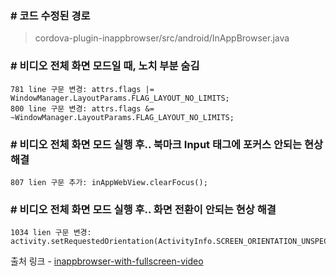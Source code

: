 ### # 코드 수정된 경로

> cordova-plugin-inappbrowser/src/android/InAppBrowser.java


### # 비디오 전체 화면 모드일 때, 노치 부분 숨김
    781 line 구문 변경: attrs.flags |= WindowManager.LayoutParams.FLAG_LAYOUT_NO_LIMITS;
    800 line 구문 변경: attrs.flags &= ~WindowManager.LayoutParams.FLAG_LAYOUT_NO_LIMITS;


### # 비디오 전체 화면 모드 실행 후.. 북마크 Input 태그에 포커스 안되는 현상 해결
    807 lien 구문 추가: inAppWebView.clearFocus();


### # 비디오 전체 화면 모드 실행 후.. 화면 전환이 안되는 현상 해결
    1034 lien 구문 변경: activity.setRequestedOrientation(ActivityInfo.SCREEN_ORIENTATION_UNSPECIFIED);
    

출처 링크 - [inappbrowser-with-fullscreen-video](https://github.com/The-White-Fang/cordova-plugin-inappbrowser/tree/inappbrowser-with-fullscreen-video)
